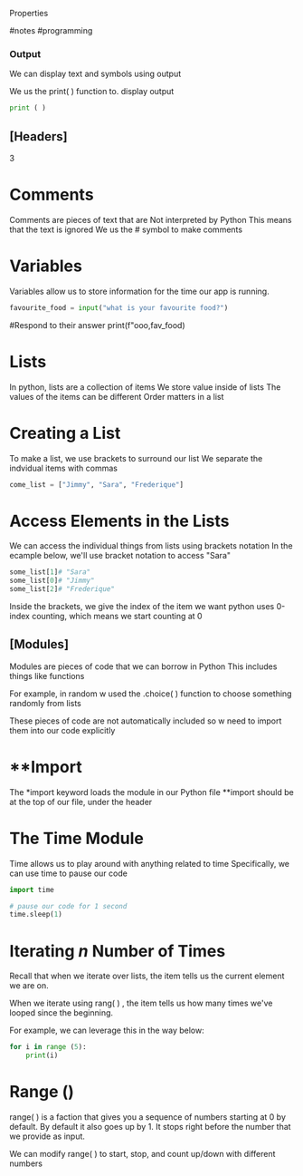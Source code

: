 
Properties

#notes #programming 




### Output
We can display text and symbols using output

We us the print( ) function to. display output



```python
print ( )
```



## [Headers]
3

# Comments
Comments are pieces of text that are Not interpreted by Python 
This means that the text is ignored
We us the # symbol to make comments


# Variables
Variables allow us to store information for the time our app is running.

```python
favourite_food = input("what is your favourite food?")
```

#Respond to their answer
print(f"ooo,fav_food)





# Lists
In python,  lists are a collection of items
We store value inside of lists
The values of the items can be different
Order matters in a list

# Creating a List
To make a list, we use brackets to surround our list
We separate the indvidual items with commas

```python
come_list = ["Jimmy", "Sara", "Frederique"]
```


# Access Elements in the Lists
We can access the individual things from lists using brackets notation 
In the ecample below, we'll use bracket notation to access "Sara"

```python
some_list[1]# "Sara"
some_list[0]# "Jimmy"
some_list[2]# "Frederique"
```


Inside the brackets, we give the index of the item we want
python uses 0-index counting, which means we start counting at 0



## [Modules]

Modules are pieces of code that we can borrow in Python
This includes things like functions

For example, in random w used the .choice( ) function
to choose something randomly from lists 

These pieces of code are not automatically included
so w need to import them into our code explicitly



# **Import
The *import keyword loads the module in our Python file
**import should be at the top of our file, under the header


# The Time Module
Time allows us to play around with anything related to time
Specifically, we can use time to pause our code


```python
import time

# pause our code for 1 second
time.sleep(1)
```



# Iterating *n* Number of Times

Recall that when we iterate over lists, the item tells us the current element we are on.

When we iterate using rang( ) , the item tells us how many times we've looped since the beginning.

For example, we can leverage this in the way below:

```python
for i in range (5):
	print(i)
```



# Range (<number>)

range( ) is a faction that gives you a sequence of numbers starting at 0 by default. By default it also goes up by 1. It stops right before the number that we provide as input.

We can modify range( ) to start, stop, and count up/down with different numbers
